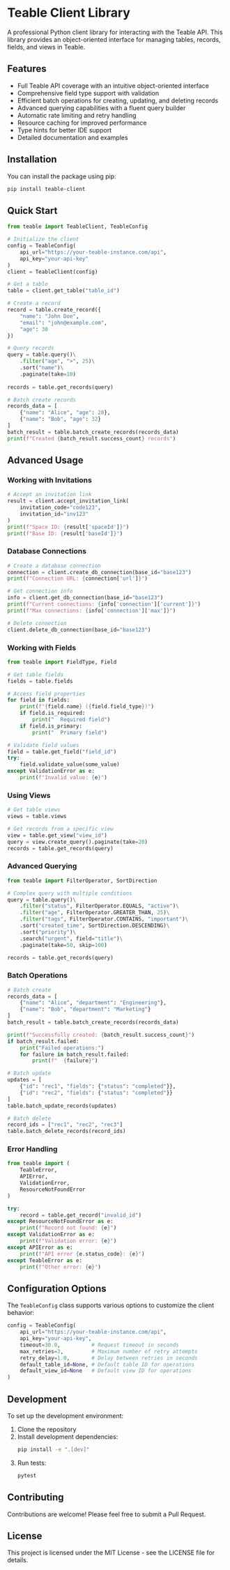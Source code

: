 # Teable Client Library

A professional Python client library for interacting with the Teable API. This library provides an object-oriented interface for managing tables, records, fields, and views in Teable.

## Features

- Full Teable API coverage with an intuitive object-oriented interface
- Comprehensive field type support with validation
- Efficient batch operations for creating, updating, and deleting records
- Advanced querying capabilities with a fluent query builder
- Automatic rate limiting and retry handling
- Resource caching for improved performance
- Type hints for better IDE support
- Detailed documentation and examples

## Installation

You can install the package using pip:

```bash
pip install teable-client
```

## Quick Start

```python
from teable import TeableClient, TeableConfig

# Initialize the client
config = TeableConfig(
    api_url="https://your-teable-instance.com/api",
    api_key="your-api-key"
)
client = TeableClient(config)

# Get a table
table = client.get_table("table_id")

# Create a record
record = table.create_record({
    "name": "John Doe",
    "email": "john@example.com",
    "age": 30
})

# Query records
query = table.query()\
    .filter("age", ">", 25)\
    .sort("name")\
    .paginate(take=10)
    
records = table.get_records(query)

# Batch create records
records_data = [
    {"name": "Alice", "age": 28},
    {"name": "Bob", "age": 32}
]
batch_result = table.batch_create_records(records_data)
print(f"Created {batch_result.success_count} records")
```

## Advanced Usage

### Working with Invitations

```python
# Accept an invitation link
result = client.accept_invitation_link(
    invitation_code="code123",
    invitation_id="inv123"
)
print(f"Space ID: {result['spaceId']}")
print(f"Base ID: {result['baseId']}")
```

### Database Connections

```python
# Create a database connection
connection = client.create_db_connection(base_id="base123")
print(f"Connection URL: {connection['url']}")

# Get connection info
info = client.get_db_connection(base_id="base123")
print(f"Current connections: {info['connection']['current']}")
print(f"Max connections: {info['connection']['max']}")

# Delete connection
client.delete_db_connection(base_id="base123")
```

### Working with Fields

```python
from teable import FieldType, Field

# Get table fields
fields = table.fields

# Access field properties
for field in fields:
    print(f"{field.name} ({field.field_type})")
    if field.is_required:
        print("  Required field")
    if field.is_primary:
        print("  Primary field")

# Validate field values
field = table.get_field("field_id")
try:
    field.validate_value(some_value)
except ValidationError as e:
    print(f"Invalid value: {e}")
```

### Using Views

```python
# Get table views
views = table.views

# Get records from a specific view
view = table.get_view("view_id")
query = view.create_query().paginate(take=20)
records = table.get_records(query)
```

### Advanced Querying

```python
from teable import FilterOperator, SortDirection

# Complex query with multiple conditions
query = table.query()\
    .filter("status", FilterOperator.EQUALS, "active")\
    .filter("age", FilterOperator.GREATER_THAN, 25)\
    .filter("tags", FilterOperator.CONTAINS, "important")\
    .sort("created_time", SortDirection.DESCENDING)\
    .sort("priority")\
    .search("urgent", field="title")\
    .paginate(take=50, skip=100)

records = table.get_records(query)
```

### Batch Operations

```python
# Batch create
records_data = [
    {"name": "Alice", "department": "Engineering"},
    {"name": "Bob", "department": "Marketing"}
]
batch_result = table.batch_create_records(records_data)

print(f"Successfully created: {batch_result.success_count}")
if batch_result.failed:
    print("Failed operations:")
    for failure in batch_result.failed:
        print(f"  {failure}")

# Batch update
updates = [
    {"id": "rec1", "fields": {"status": "completed"}},
    {"id": "rec2", "fields": {"status": "completed"}}
]
table.batch_update_records(updates)

# Batch delete
record_ids = ["rec1", "rec2", "rec3"]
table.batch_delete_records(record_ids)
```

### Error Handling

```python
from teable import (
    TeableError,
    APIError,
    ValidationError,
    ResourceNotFoundError
)

try:
    record = table.get_record("invalid_id")
except ResourceNotFoundError as e:
    print(f"Record not found: {e}")
except ValidationError as e:
    print(f"Validation error: {e}")
except APIError as e:
    print(f"API error {e.status_code}: {e}")
except TeableError as e:
    print(f"Other error: {e}")
```

## Configuration Options

The `TeableConfig` class supports various options to customize the client behavior:

```python
config = TeableConfig(
    api_url="https://your-teable-instance.com/api",
    api_key="your-api-key",
    timeout=30.0,          # Request timeout in seconds
    max_retries=3,         # Maximum number of retry attempts
    retry_delay=1.0,       # Delay between retries in seconds
    default_table_id=None, # Default table ID for operations
    default_view_id=None   # Default view ID for operations
)
```

## Development

To set up the development environment:

1. Clone the repository
2. Install development dependencies:
   ```bash
   pip install -e ".[dev]"
   ```
3. Run tests:
   ```bash
   pytest
   ```

## Contributing

Contributions are welcome! Please feel free to submit a Pull Request.

## License

This project is licensed under the MIT License - see the LICENSE file for details.
